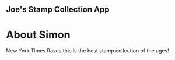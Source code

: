Joe's Stamp Collection App 
---

# About Simon

New York Times Raves this is the best stamp collection of the ages!